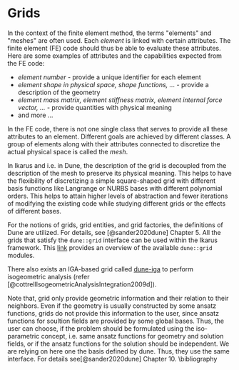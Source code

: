<!--
SPDX-FileCopyrightText: 2022 The Ikarus Developers mueller@ibb.uni-stuttgart.de
SPDX-License-Identifier: CC-BY-SA-4.0
-->

# Grids

In the context of the finite element method, the terms "elements" and "meshes" are often used. Each *element* is linked
with certain attributes. The finite element (FE) code should thus be able to evaluate these attributes. 
Here are some examples of attributes and the capabilities expected from the FE code:

- *element number* - provide a unique identifier for each element
- *element shape in physical space, shape functions, ...* - provide a description of the geometry
- *element mass matrix, element stiffness matrix, element internal force vector, ...* - provide quantities with physical meaning
- and more ...

In the FE code, there is not one single class that serves to provide all these attributes to an element. 
Different goals are achieved by different classes. A group of elements along with their attributes connected to 
discretize the actual physical space is called the *mesh*.

In Ikarus and i.e. in Dune, the description of the grid is decoupled from the description of the mesh to preserve its physical meaning.
This helps to have the flexibility of discretizing a simple square-shaped grid with different basis functions like 
Langrange or NURBS bases with different polynomial orders. This helps to attain higher levels of abstraction and fewer 
iterations of modifying the existing code while studying different grids or the effects of different bases.

For the notions of grids, grid entities, and grid factories, the definitions of Dune are utilized. For details, see
[@sander2020dune] Chapter 5.
All the grids that satisfy the `dune::grid` interface can be used within the Ikarus framework.
This [link](https://www.dune-project.org/doc/grids/) provides an overview of the available `dune::grid` modules.

There also exists an IGA-based grid called [dune-iga](https://github.com/rath3t/dune-iga) to perform
isogeometric analysis (refer [@cottrellIsogeometricAnalysisIntegration2009d]).

Note that, grid only provide geometric information and their relation to their neighbors.
Even if the geometry is usually constructed by some ansatz functions, grids do not provide this information to the user, since ansatz functions for soultion fields are provided by some global bases.
Thus, the user can choose, if the problem should be formulated using the iso-parametric concept, i.e. same ansatz functions for geometry and solution fields, or if the ansatz functions for the solution should be independent.
We are relying on here one the basis defined by dune. Thus, they use the same interface.
For details see[@sander2020dune] Chapter 10.
\bibliography